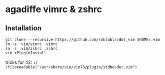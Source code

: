 # agadiffe vimrc & zshrc

## Installation

```shell
git clone --recursive https://github.com/roblabla/dot_vim $HOME/.vim
ln -s .vim/vimrc .vimrc
ln -s .vim/zshrc .zshrc
vim +PluginInstall
```

tricks for 42: `if !filereadable("/usr/share/vim/vim73/plugin/stdheader.vim")`
